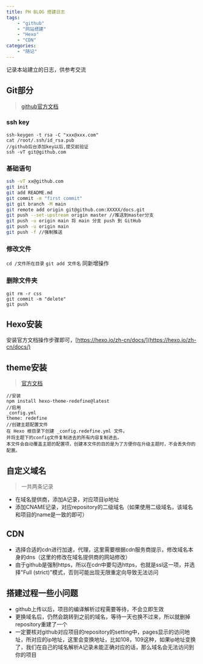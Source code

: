 ```yaml
---
title: PH BLOG 搭建日志
tags:
    - "github"
    - "网站搭建"
    - "Hexo"
    - "CDN"
categories:
    - "随记"
---
```

记录本站建立的日志，供参考交流

## Git部分
>[github官方文档](https://pages.github.com/)

### ssh key
```
ssh-keygen -t rsa -C "xxx@xxx.com"
cat /root/.ssh/id_rsa.pub
//github后台添加key以后,提交前验证
ssh -vT git@github.com
```

### 基础语句

``` bash
ssh -vT xx@github.com
git init
git add README.md
git commit -m "first commit"
git git branch -M main
git remote add origin git@github.com:XXXXX/docs.git
git push --set-upstream origin master //推送到master分支
git push -u origin main 将 main 分支 push 到 GitHub
git push -u origin main
git push -f //强制推送
```
### 修改文件

`cd /文件所在目录`
`git add 文件名`
同新增操作

### 删除文件夹
```
git rm -r css
git commit -m "delete"
git push
```

## Hexo安装
安装官方文档操作步骤即可，[https://hexo.io/zh-cn/docs/](https://hexo.io/zh-cn/docs/)

## theme安装
>[官方文档](https://redefine-docs.ohevan.com/getting-started)
```
//安装
npm install hexo-theme-redefine@latest
//启用
_config.yml
theme: redefine
//创建主题配置文件
在 Hexo 根目录下创建 _config.redefine.yml 文件。
并将主题下的config文件复制进去的所有内容复制进去。
本文件会自动覆盖主题的配置项，创建本文件的目的是为了方便你在升级主题时，不会丢失你的配置。
```

## 自定义域名
>一共两条记录
- 在域名提供商，添加A记录，对应项目ip地址
- 添加CNAME记录，对应repository的二级域名（如果使用二级域名，该域名和项目的name是一致的即可）

## CDN
- 选择合适的cdn进行加速，代理，这里需要根据cdn服务商提示，修改域名本身的dns（这里的修改在域名提供商的网站修改）
- 由于github是强制https，所以在cdn中要勾选https，也就是ssl这一项，并选择"Full (strict)"模式，否则可能出现无限重定向导致无法访问


## 搭建过程一些小问题
- github上传以后，项目的编译解析过程需要等待，不会立即生效
- 更换域名后，仍然会跳转到之前的域名，等待一天也换不过来，所以就删掉repository重建了一个
- 一定要核对github对应项目的repository的setting中，pages显示的访问地址，所对应的ip地址，这里会变换地址，比如108，109这种，如果ip地址变换了，我们在自己的域名解析A记录未能正确对应的话，那么域名会无法访问到你的项目